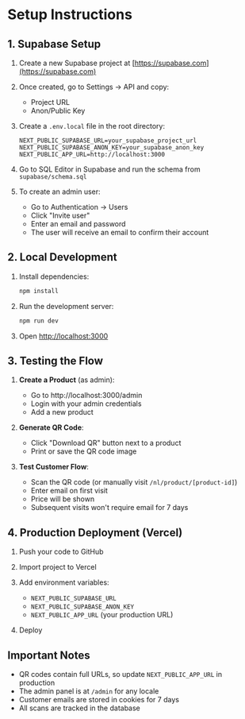 # Setup Instructions

## 1. Supabase Setup

1. Create a new Supabase project at [https://supabase.com](https://supabase.com)

2. Once created, go to Settings → API and copy:
   - Project URL
   - Anon/Public Key

3. Create a `.env.local` file in the root directory:
   ```
   NEXT_PUBLIC_SUPABASE_URL=your_supabase_project_url
   NEXT_PUBLIC_SUPABASE_ANON_KEY=your_supabase_anon_key
   NEXT_PUBLIC_APP_URL=http://localhost:3000
   ```

4. Go to SQL Editor in Supabase and run the schema from `supabase/schema.sql`

5. To create an admin user:
   - Go to Authentication → Users
   - Click "Invite user"
   - Enter an email and password
   - The user will receive an email to confirm their account

## 2. Local Development

1. Install dependencies:
   ```bash
   npm install
   ```

2. Run the development server:
   ```bash
   npm run dev
   ```

3. Open [http://localhost:3000](http://localhost:3000)

## 3. Testing the Flow

1. **Create a Product** (as admin):
   - Go to http://localhost:3000/admin
   - Login with your admin credentials
   - Add a new product

2. **Generate QR Code**:
   - Click "Download QR" button next to a product
   - Print or save the QR code image

3. **Test Customer Flow**:
   - Scan the QR code (or manually visit `/nl/product/[product-id]`)
   - Enter email on first visit
   - Price will be shown
   - Subsequent visits won't require email for 7 days

## 4. Production Deployment (Vercel)

1. Push your code to GitHub

2. Import project to Vercel

3. Add environment variables:
   - `NEXT_PUBLIC_SUPABASE_URL`
   - `NEXT_PUBLIC_SUPABASE_ANON_KEY`
   - `NEXT_PUBLIC_APP_URL` (your production URL)

4. Deploy

## Important Notes

- QR codes contain full URLs, so update `NEXT_PUBLIC_APP_URL` in production
- The admin panel is at `/admin` for any locale
- Customer emails are stored in cookies for 7 days
- All scans are tracked in the database